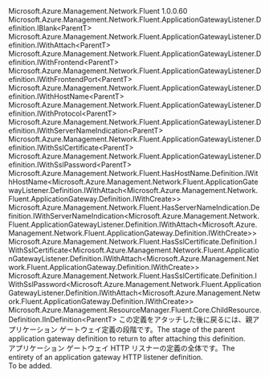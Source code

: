 <Type Name="IDefinition&lt;ParentT&gt;" FullName="Microsoft.Azure.Management.Network.Fluent.ApplicationGatewayListener.Definition.IDefinition&lt;ParentT&gt;">
  <TypeSignature Language="C#" Value="public interface IDefinition&lt;ParentT&gt; : Microsoft.Azure.Management.Network.Fluent.ApplicationGatewayListener.Definition.IBlank&lt;ParentT&gt;, Microsoft.Azure.Management.Network.Fluent.ApplicationGatewayListener.Definition.IWithAttach&lt;ParentT&gt;, Microsoft.Azure.Management.Network.Fluent.ApplicationGatewayListener.Definition.IWithFrontend&lt;ParentT&gt;, Microsoft.Azure.Management.Network.Fluent.ApplicationGatewayListener.Definition.IWithFrontendPort&lt;ParentT&gt;, Microsoft.Azure.Management.Network.Fluent.ApplicationGatewayListener.Definition.IWithHostName&lt;ParentT&gt;, Microsoft.Azure.Management.Network.Fluent.ApplicationGatewayListener.Definition.IWithProtocol&lt;ParentT&gt;, Microsoft.Azure.Management.Network.Fluent.ApplicationGatewayListener.Definition.IWithServerNameIndication&lt;ParentT&gt;, Microsoft.Azure.Management.Network.Fluent.ApplicationGatewayListener.Definition.IWithSslCertificate&lt;ParentT&gt;, Microsoft.Azure.Management.Network.Fluent.ApplicationGatewayListener.Definition.IWithSslPassword&lt;ParentT&gt;, Microsoft.Azure.Management.Network.Fluent.HasHostName.Definition.IWithHostName&lt;Microsoft.Azure.Management.Network.Fluent.ApplicationGatewayListener.Definition.IWithAttach&lt;Microsoft.Azure.Management.Network.Fluent.ApplicationGateway.Definition.IWithCreate&gt;&gt;, Microsoft.Azure.Management.Network.Fluent.HasServerNameIndication.Definition.IWithServerNameIndication&lt;Microsoft.Azure.Management.Network.Fluent.ApplicationGatewayListener.Definition.IWithAttach&lt;Microsoft.Azure.Management.Network.Fluent.ApplicationGateway.Definition.IWithCreate&gt;&gt;, Microsoft.Azure.Management.Network.Fluent.HasSslCertificate.Definition.IWithSslCertificate&lt;Microsoft.Azure.Management.Network.Fluent.ApplicationGatewayListener.Definition.IWithAttach&lt;Microsoft.Azure.Management.Network.Fluent.ApplicationGateway.Definition.IWithCreate&gt;&gt;, Microsoft.Azure.Management.Network.Fluent.HasSslCertificate.Definition.IWithSslPassword&lt;Microsoft.Azure.Management.Network.Fluent.ApplicationGatewayListener.Definition.IWithAttach&lt;Microsoft.Azure.Management.Network.Fluent.ApplicationGateway.Definition.IWithCreate&gt;&gt;, Microsoft.Azure.Management.ResourceManager.Fluent.Core.ChildResource.Definition.IInDefinition&lt;ParentT&gt;" />
  <TypeSignature Language="ILAsm" Value=".class public interface auto ansi abstract IDefinition`1&lt;ParentT&gt; implements class Microsoft.Azure.Management.Network.Fluent.ApplicationGatewayListener.Definition.IBlank`1&lt;!ParentT&gt;, class Microsoft.Azure.Management.Network.Fluent.ApplicationGatewayListener.Definition.IWithAttach`1&lt;!ParentT&gt;, class Microsoft.Azure.Management.Network.Fluent.ApplicationGatewayListener.Definition.IWithFrontend`1&lt;!ParentT&gt;, class Microsoft.Azure.Management.Network.Fluent.ApplicationGatewayListener.Definition.IWithFrontendPort`1&lt;!ParentT&gt;, class Microsoft.Azure.Management.Network.Fluent.ApplicationGatewayListener.Definition.IWithHostName`1&lt;!ParentT&gt;, class Microsoft.Azure.Management.Network.Fluent.ApplicationGatewayListener.Definition.IWithProtocol`1&lt;!ParentT&gt;, class Microsoft.Azure.Management.Network.Fluent.ApplicationGatewayListener.Definition.IWithServerNameIndication`1&lt;!ParentT&gt;, class Microsoft.Azure.Management.Network.Fluent.ApplicationGatewayListener.Definition.IWithSslCertificate`1&lt;!ParentT&gt;, class Microsoft.Azure.Management.Network.Fluent.ApplicationGatewayListener.Definition.IWithSslPassword`1&lt;!ParentT&gt;, class Microsoft.Azure.Management.Network.Fluent.HasHostName.Definition.IWithHostName`1&lt;class Microsoft.Azure.Management.Network.Fluent.ApplicationGatewayListener.Definition.IWithAttach`1&lt;class Microsoft.Azure.Management.Network.Fluent.ApplicationGateway.Definition.IWithCreate&gt;&gt;, class Microsoft.Azure.Management.Network.Fluent.HasServerNameIndication.Definition.IWithServerNameIndication`1&lt;class Microsoft.Azure.Management.Network.Fluent.ApplicationGatewayListener.Definition.IWithAttach`1&lt;class Microsoft.Azure.Management.Network.Fluent.ApplicationGateway.Definition.IWithCreate&gt;&gt;, class Microsoft.Azure.Management.Network.Fluent.HasSslCertificate.Definition.IWithSslCertificate`1&lt;class Microsoft.Azure.Management.Network.Fluent.ApplicationGatewayListener.Definition.IWithAttach`1&lt;class Microsoft.Azure.Management.Network.Fluent.ApplicationGateway.Definition.IWithCreate&gt;&gt;, class Microsoft.Azure.Management.Network.Fluent.HasSslCertificate.Definition.IWithSslPassword`1&lt;class Microsoft.Azure.Management.Network.Fluent.ApplicationGatewayListener.Definition.IWithAttach`1&lt;class Microsoft.Azure.Management.Network.Fluent.ApplicationGateway.Definition.IWithCreate&gt;&gt;, class Microsoft.Azure.Management.ResourceManager.Fluent.Core.ChildResource.Definition.IInDefinition`1&lt;!ParentT&gt;" />
  <TypeSignature Language="DocId" Value="T:Microsoft.Azure.Management.Network.Fluent.ApplicationGatewayListener.Definition.IDefinition`1" />
  <TypeSignature Language="VB.NET" Value="Public Interface IDefinition(Of ParentT)&#xA;Implements IBlank(Of ParentT), IInDefinition(Of ParentT), IWithAttach(Of ParentT), IWithFrontend(Of ParentT), IWithFrontendPort(Of ParentT), IWithHostName(Of IWithAttach(Of IWithCreate)), IWithHostName(Of ParentT), IWithProtocol(Of ParentT), IWithServerNameIndication(Of IWithAttach(Of IWithCreate)), IWithServerNameIndication(Of ParentT), IWithSslCertificate(Of IWithAttach(Of IWithCreate)), IWithSslCertificate(Of ParentT), IWithSslPassword(Of IWithAttach(Of IWithCreate)), IWithSslPassword(Of ParentT)" />
  <TypeSignature Language="F#" Value="type IDefinition&lt;'ParentT&gt; = interface&#xA;    interface IBlank&lt;'ParentT&gt;&#xA;    interface IWithFrontend&lt;'ParentT&gt;&#xA;    interface IWithAttach&lt;'ParentT&gt;&#xA;    interface IInDefinition&lt;'ParentT&gt;&#xA;    interface IWithProtocol&lt;'ParentT&gt;&#xA;    interface IWithHostName&lt;'ParentT&gt;&#xA;    interface IWithHostName&lt;IWithAttach&lt;IWithCreate&gt;&gt;&#xA;    interface IWithServerNameIndication&lt;'ParentT&gt;&#xA;    interface IWithServerNameIndication&lt;IWithAttach&lt;IWithCreate&gt;&gt;&#xA;    interface IWithFrontendPort&lt;'ParentT&gt;&#xA;    interface IWithSslCertificate&lt;'ParentT&gt;&#xA;    interface IWithSslCertificate&lt;IWithAttach&lt;IWithCreate&gt;&gt;&#xA;    interface IWithSslPassword&lt;'ParentT&gt;&#xA;    interface IWithSslPassword&lt;IWithAttach&lt;IWithCreate&gt;&gt;" />
  <AssemblyInfo>
    <AssemblyName>Microsoft.Azure.Management.Network.Fluent</AssemblyName>
    <AssemblyVersion>1.0.0.60</AssemblyVersion>
  </AssemblyInfo>
  <TypeParameters>
    <TypeParameter Name="ParentT" />
  </TypeParameters>
  <Interfaces>
    <Interface>
      <InterfaceName>Microsoft.Azure.Management.Network.Fluent.ApplicationGatewayListener.Definition.IBlank&lt;ParentT&gt;</InterfaceName>
    </Interface>
    <Interface>
      <InterfaceName>Microsoft.Azure.Management.Network.Fluent.ApplicationGatewayListener.Definition.IWithAttach&lt;ParentT&gt;</InterfaceName>
    </Interface>
    <Interface>
      <InterfaceName>Microsoft.Azure.Management.Network.Fluent.ApplicationGatewayListener.Definition.IWithFrontend&lt;ParentT&gt;</InterfaceName>
    </Interface>
    <Interface>
      <InterfaceName>Microsoft.Azure.Management.Network.Fluent.ApplicationGatewayListener.Definition.IWithFrontendPort&lt;ParentT&gt;</InterfaceName>
    </Interface>
    <Interface>
      <InterfaceName>Microsoft.Azure.Management.Network.Fluent.ApplicationGatewayListener.Definition.IWithHostName&lt;ParentT&gt;</InterfaceName>
    </Interface>
    <Interface>
      <InterfaceName>Microsoft.Azure.Management.Network.Fluent.ApplicationGatewayListener.Definition.IWithProtocol&lt;ParentT&gt;</InterfaceName>
    </Interface>
    <Interface>
      <InterfaceName>Microsoft.Azure.Management.Network.Fluent.ApplicationGatewayListener.Definition.IWithServerNameIndication&lt;ParentT&gt;</InterfaceName>
    </Interface>
    <Interface>
      <InterfaceName>Microsoft.Azure.Management.Network.Fluent.ApplicationGatewayListener.Definition.IWithSslCertificate&lt;ParentT&gt;</InterfaceName>
    </Interface>
    <Interface>
      <InterfaceName>Microsoft.Azure.Management.Network.Fluent.ApplicationGatewayListener.Definition.IWithSslPassword&lt;ParentT&gt;</InterfaceName>
    </Interface>
    <Interface>
      <InterfaceName>Microsoft.Azure.Management.Network.Fluent.HasHostName.Definition.IWithHostName&lt;Microsoft.Azure.Management.Network.Fluent.ApplicationGatewayListener.Definition.IWithAttach&lt;Microsoft.Azure.Management.Network.Fluent.ApplicationGateway.Definition.IWithCreate&gt;&gt;</InterfaceName>
    </Interface>
    <Interface>
      <InterfaceName>Microsoft.Azure.Management.Network.Fluent.HasServerNameIndication.Definition.IWithServerNameIndication&lt;Microsoft.Azure.Management.Network.Fluent.ApplicationGatewayListener.Definition.IWithAttach&lt;Microsoft.Azure.Management.Network.Fluent.ApplicationGateway.Definition.IWithCreate&gt;&gt;</InterfaceName>
    </Interface>
    <Interface>
      <InterfaceName>Microsoft.Azure.Management.Network.Fluent.HasSslCertificate.Definition.IWithSslCertificate&lt;Microsoft.Azure.Management.Network.Fluent.ApplicationGatewayListener.Definition.IWithAttach&lt;Microsoft.Azure.Management.Network.Fluent.ApplicationGateway.Definition.IWithCreate&gt;&gt;</InterfaceName>
    </Interface>
    <Interface>
      <InterfaceName>Microsoft.Azure.Management.Network.Fluent.HasSslCertificate.Definition.IWithSslPassword&lt;Microsoft.Azure.Management.Network.Fluent.ApplicationGatewayListener.Definition.IWithAttach&lt;Microsoft.Azure.Management.Network.Fluent.ApplicationGateway.Definition.IWithCreate&gt;&gt;</InterfaceName>
    </Interface>
    <Interface>
      <InterfaceName>Microsoft.Azure.Management.ResourceManager.Fluent.Core.ChildResource.Definition.IInDefinition&lt;ParentT&gt;</InterfaceName>
    </Interface>
  </Interfaces>
  <Docs>
    <typeparam name="ParentT"><span data-ttu-id="3441b-101">この定義をアタッチした後に戻るには、親アプリケーション ゲートウェイ定義の段階です。</span><span class="sxs-lookup"><span data-stu-id="3441b-101">The stage of the parent application gateway definition to return to after attaching this definition.</span></span></typeparam>
    <summary>
            <span data-ttu-id="3441b-102">アプリケーション ゲートウェイ HTTP リスナーの定義の全体です。</span><span class="sxs-lookup"><span data-stu-id="3441b-102">The entirety of an application gateway HTTP listener definition.</span></span>
            </summary>
    <remarks>To be added.</remarks>
  </Docs>
  <Members />
</Type>